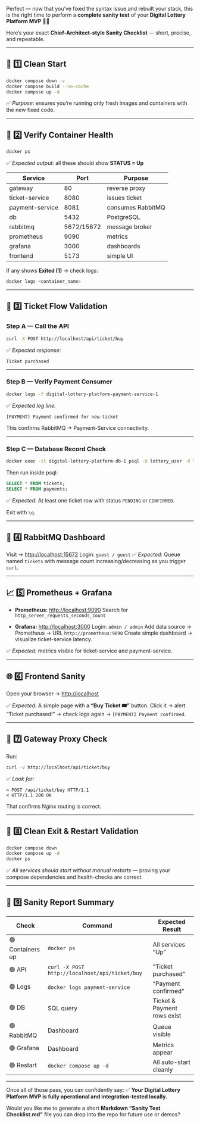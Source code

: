 Perfect — now that you’ve fixed the syntax issue and rebuilt your stack, this is the right time to perform a **complete sanity test** of your **Digital Lottery Platform MVP** 🧠🎯

Here’s your exact **Chief-Architect-style Sanity Checklist** — short, precise, and repeatable.

---

## 🧩 1️⃣ Clean Start

```bash
docker compose down -v
docker compose build --no-cache
docker compose up -d
```

✅ *Purpose:* ensures you’re running only fresh images and containers with the new fixed code.

---

## 🧭 2️⃣ Verify Container Health

```bash
docker ps
```

✅ *Expected output:* all these should show **STATUS = Up**

| Service         | Port       | Purpose           |
| --------------- | ---------- | ----------------- |
| gateway         | 80         | reverse proxy     |
| ticket-service  | 8080       | issues ticket     |
| payment-service | 8081       | consumes RabbitMQ |
| db              | 5432       | PostgreSQL        |
| rabbitmq        | 5672/15672 | message broker    |
| prometheus      | 9090       | metrics           |
| grafana         | 3000       | dashboards        |
| frontend        | 5173       | simple UI         |

If any shows **Exited (1)** → check logs:

```bash
docker logs <container_name>
```

---

## 🎫 3️⃣ Ticket Flow Validation

### Step A — Call the API

```bash
curl -X POST http://localhost/api/ticket/buy
```

✅ *Expected response:*

```
Ticket purchased
```

---

### Step B — Verify Payment Consumer

```bash
docker logs -f digital-lottery-platform-payment-service-1
```

✅ *Expected log line:*

```
[PAYMENT] Payment confirmed for new-ticket
```

This confirms RabbitMQ → Payment-Service connectivity.

---

### Step C — Database Record Check

```bash
docker exec -it digital-lottery-platform-db-1 psql -U lottery_user -d lottery_db
```

Then run inside psql:

```sql
SELECT * FROM tickets;
SELECT * FROM payments;
```

✅ *Expected:*
At least one ticket row with status `PENDING` or `CONFIRMED`.

Exit with `\q`.

---

## 🐇 4️⃣ RabbitMQ Dashboard

Visit → [http://localhost:15672](http://localhost:15672)
Login: `guest / guest`
✅ *Expected:*
Queue named `tickets` with message count increasing/decreasing as you trigger `curl`.

---

## 📈 5️⃣ Prometheus + Grafana

* **Prometheus:** [http://localhost:9090](http://localhost:9090)
  Search for `http_server_requests_seconds_count`

* **Grafana:** [http://localhost:3000](http://localhost:3000)
  Login: `admin / admin`
  Add data source → Prometheus → URL `http://prometheus:9090`
  Create simple dashboard → visualize ticket-service latency.

✅ *Expected:* metrics visible for ticket-service and payment-service.

---

## 🌐 6️⃣ Frontend Sanity

Open your browser → [http://localhost](http://localhost)

✅ *Expected:*
A simple page with a **“Buy Ticket 🎟️”** button.
Click it → alert “Ticket purchased!” → check logs again → `[PAYMENT] Payment confirmed`.

---

## 🧰 7️⃣ Gateway Proxy Check

Run:

```bash
curl -v http://localhost/api/ticket/buy
```

✅ *Look for:*

```
> POST /api/ticket/buy HTTP/1.1
< HTTP/1.1 200 OK
```

That confirms Nginx routing is correct.

---

## 🔧 8️⃣ Clean Exit & Restart Validation

```bash
docker compose down
docker compose up -d
docker ps
```

✅ *All services should start without manual restarts* — proving your compose dependencies and health-checks are correct.

---

## 🧾 9️⃣ Sanity Report Summary

| Check            | Command                                        | Expected Result             |
| ---------------- | ---------------------------------------------- | --------------------------- |
| 🟢 Containers up | `docker ps`                                    | All services “Up”           |
| 🟢 API           | `curl -X POST http://localhost/api/ticket/buy` | “Ticket purchased”          |
| 🟢 Logs          | `docker logs payment-service`                  | “Payment confirmed”         |
| 🟢 DB            | SQL query                                      | Ticket & Payment rows exist |
| 🟢 RabbitMQ      | Dashboard                                      | Queue visible               |
| 🟢 Grafana       | Dashboard                                      | Metrics appear              |
| 🟢 Restart       | `docker compose up -d`                         | All auto-start cleanly      |

---

Once all of those pass, you can confidently say:
✅ **Your Digital Lottery Platform MVP is fully operational and integration-tested locally.**

Would you like me to generate a short **Markdown “Sanity Test Checklist.md”** file you can drop into the repo for future use or demos?

